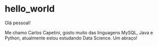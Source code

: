 # hello_world


Olá pessoal!


Me chamo Carlos Capetini, gosto muito das linguagens MySQL, Java e Python, atualmente estou estudando Data Science. Um abraço!
